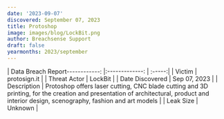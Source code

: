 ```yaml
---
date: '2023-09-07'
discovered: September 07, 2023
title: Protoshop
image: images/blog/LockBit.png
author: Breachsense Support
draft: false
yearmonths: 2023/september
---
```


| Data Breach Report------------:     |:-------------:    | :-----:|
| Victim      | protosign.it      | 
| Threat Actor      | LockBit      | 
| Date Discovered      | Sep 07, 2023      | 
| Description      | Protoshop offers laser cutting, CNC blade cutting and 3D printing, for the creation and presentation of architectural, product and interior design, scenography, fashion and art models      | 
| Leak Size      | Unknown      | 


